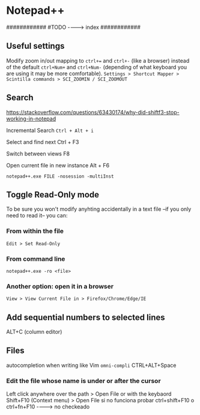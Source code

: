 # Notepad++

############
#TODO ----> index
############


## Useful settings
Modify zoom in/out mapping to `ctrl+=` and `ctrl+-` (like a browser) instead of the default `ctrl+Num+` and `ctrl+Num-` (depending of what keyboard you are using it may be more comfortable). `Settings > Shortcut Mapper > Scintilla commands > SCI_ZOOMIN / SCI_ZOOMOUT`


## Search
https://stackoverflow.com/questions/63430174/why-did-shiftf3-stop-working-in-notepad

Incremental Search
`Ctrl + Alt + i`

Select and find next
Ctrl + F3





Switch between views
F8

Open current file in new instance
Alt + F6

`notepad++.exe FILE -nosession -multiInst`




## Toggle Read-Only mode

To be sure you won't modify anyhting accidentally in a text file –if you only need to read it– you can:

### From within the file
`Edit > Set Read-Only`

### From command line
`notepad++.exe -ro <file>`

### Another option: open it in a browser
`View > View Current File in > Firefox/Chrome/Edge/IE`






##  Add sequential numbers to selected lines
ALT+C (column editor)


## Files

autocompletion when writing like Vim `omni-compli`
CTRL+ALT+Space


### Edit the file whose name is under or after the cursor
Left click anywhere over the path > Open File
or with the keybaord
Shift+F10 (Context menu) > Open File
	si no funciona probar ctrl+shift+F10 o ctrl+fn+F10 ----> no checkeado